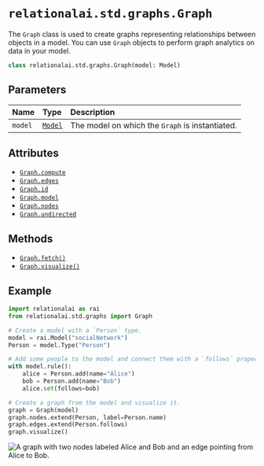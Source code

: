 # `relationalai.std.graphs.Graph`

The `Graph` class is used to create graphs representing relationships between objects in a model.
You can use `Graph` objects to perform graph analytics on data in your model.

```python
class relationalai.std.graphs.Graph(model: Model)
```

## Parameters

| Name | Type | Description |
| :--- | :--- | :------ |
| `model` | [`Model`](../../../Model/README.md) | The model on which the `Graph` is instantiated. |

## Attributes

- [`Graph.compute`](./compute.md)
- [`Graph.edges`](./edges.md)
- [`Graph.id`](./id.md)
- [`Graph.model`](./model.md)
- [`Graph.nodes`](./nodes.md)
- [`Graph.undirected`](./undirected.md)

## Methods

- [`Graph.fetch()`](./fetch.md)
- [`Graph.visualize()`](./visualize.md)

## Example

```python
import relationalai as rai
from relationalai.std.graphs import Graph

# Create a model with a `Person` type.
model = rai.Model("socialNetwork")
Person = model.Type("Person")

# Add some people to the model and connect them with a `follows` property.
with model.rule():
    alice = Person.add(name="Alice")
    bob = Person.add(name="Bob")
    alice.set(follows=bob)

# Create a graph from the model and visualize it.
graph = Graph(model)
graph.nodes.extend(Person, label=Person.name)
graph.edges.extend(Person.follows)
graph.visualize()
```

![A graph with two nodes labeled Alice and Bob and an edge pointing from Alice to Bob.](./img/simple-social-network.png)